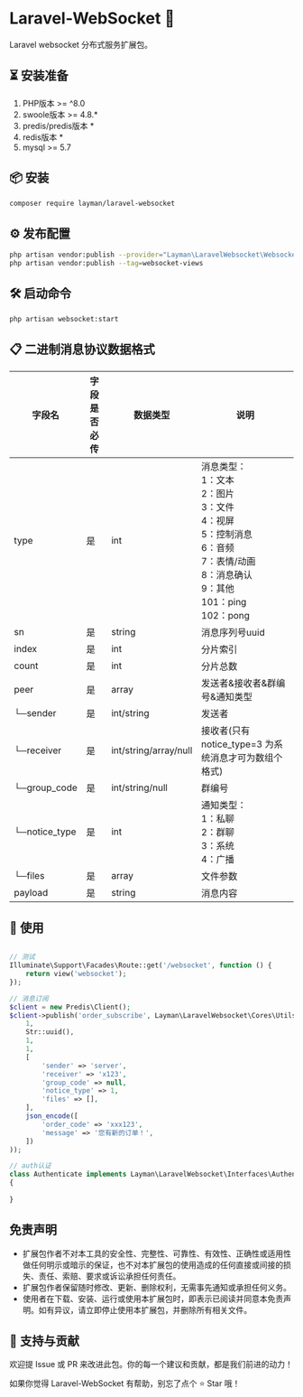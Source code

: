 # Laravel-WebSocket 🔐

Laravel websocket 分布式服务扩展包。

## ⏳ 安装准备

1. PHP版本 >= ^8.0
2. swoole版本 >= 4.8.*
3. predis/predis版本 *
4. redis版本 *
5. mysql >= 5.7

## 📦 安装

```bash
composer require layman/laravel-websocket
```

## ⚙️ 发布配置

```bash
php artisan vendor:publish --provider="Layman\LaravelWebsocket\WebsocketServiceProvider" --tag=websocket-config
php artisan vendor:publish --tag=websocket-views
```

## 🛠️ 启动命令

```bash
php artisan websocket:start
```

## 📋 二进制消息协议数据格式

| 字段名           | 字段是否必传 | 数据类型                 | 说明                                                                                                           |
|---------------|--------|----------------------|--------------------------------------------------------------------------------------------------------------|
| type          | 是      | int                  | 消息类型：<br>1：文本<br>2：图片<br>3：文件<br>4：视屏<br>5：控制消息<br>6：音频<br>7：表情/动画<br>8：消息确认<br>9：其他<br>101：ping<br>102：pong |
| sn            | 是      | string               | 消息序列号uuid                                                                                                    |
| index         | 是      | int                  | 分片索引                                                                                                         |
| count         | 是      | int                  | 分片总数                                                                                                         |
| peer          | 是      | array                | 发送者&接收者&群编号&通知类型                                                                                             |
| └─sender      | 是      | int/string           | 发送者                                                                                                          |
| └─receiver    | 是      | int/string/array/null | 接收者(只有notice_type=3 为系统消息才可为数组个格式)                                                                           |
| └─group_code  | 是      | int/string/null      | 群编号                                                                                                          |
| └─notice_type | 是      | int                  | 通知类型：<br>1：私聊<br>2：群聊<br>3：系统<br>4：广播<br>                                                                    |
| └─files       | 是      | array            | 文件参数                                                                                                         |
| payload       | 是      | string               | 消息内容                                                                                                         |

## 🚀 使用

```php

// 测试
Illuminate\Support\Facades\Route::get('/websocket', function () {
    return view('websocket');
});

// 消息订阅
$client = new Predis\Client();
$client->publish('order_subscribe', Layman\LaravelWebsocket\Cores\Utils::pack(
    1,
    Str::uuid(),
    1,
    1,
    [
        'sender' => 'server',
        'receiver' => 'x123',
        'group_code' => null,
        'notice_type' => 1,
        'files' => [],
    ],
    json_encode([
        'order_code' => 'xxx123',
        'message' => '您有新的订单！',
    ])
));

// auth认证
class Authenticate implements Layman\LaravelWebsocket\Interfaces\AuthenticateInterface
{
    
}
```

## 免责声明

- 扩展包作者不对本工具的安全性、完整性、可靠性、有效性、正确性或适用性做任何明示或暗示的保证，也不对本扩展包的使用造成的任何直接或间接的损失、责任、索赔、要求或诉讼承担任何责任。
- 扩展包作者保留随时修改、更新、删除权利，无需事先通知或承担任何义务。
- 使用者在下载、安装、运行或使用本扩展包时，即表示已阅读并同意本免责声明。如有异议，请立即停止使用本扩展包，并删除所有相关文件。

## 🙌 支持与贡献

欢迎提 Issue 或 PR 来改进此包。你的每一个建议和贡献，都是我们前进的动力！

如果你觉得 Laravel-WebSocket 有帮助，别忘了点个 ⭐ Star 哦！

